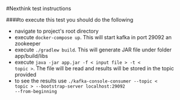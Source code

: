 #Nexthink test instructions

####to execute this test you should do the following

- navigate to project's root directory
- execute <code>docker-compose up</code>. This will start kafka in port 29092 an zookeeper
- execute <code>./gradlew build</code>. This will generate JAR file under folder app/build/libs
- execute <code>java -jar app.jar -f < input file > -t < topic ></code>. The file will be read and results will be 
  stored in the topic provided
- to see the results use <code>./kafka-console-consumer --topic < topic > --bootstrap-server localhost:29092 
  --from-beginning</code>